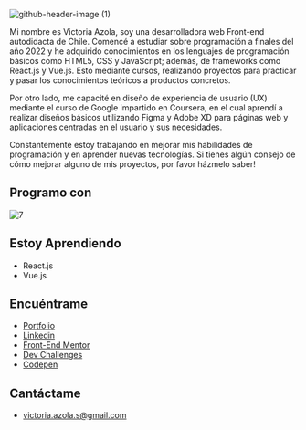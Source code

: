 ![github-header-image (1)](https://github.com/VickyAzola/VickyAzola/assets/116470398/e2ba7967-910c-4692-899a-a525353a2600)

Mi nombre es Victoria Azola, soy una desarrolladora web Front-end autodidacta de Chile. Comencé a estudiar sobre programación a finales del año 2022 y he adquirido conocimientos en los lenguajes de programación básicos como HTML5, CSS y JavaScript; además, de frameworks como React.js y Vue.js. Esto mediante cursos, realizando proyectos para practicar y pasar los conocimientos teóricos a productos concretos.

Por otro lado, me capacité en diseño de experiencia de usuario (UX) mediante el curso de Google impartido en Coursera, en el cual aprendí a realizar diseños básicos utilizando Figma y Adobe XD para páginas web y aplicaciones centradas en el usuario y sus necesidades.

Constantemente estoy trabajando en mejorar mis habilidades de programación y en aprender nuevas tecnologías. Si tienes algún consejo de cómo mejorar alguno de mis proyectos, por favor házmelo saber!

## Programo con

![7](https://github.com/user-attachments/assets/5557e304-edc9-4346-ac80-a23a6aefaefd)

## Estoy Aprendiendo
- React.js
- Vue.js

## Encuéntrame
- [Portfolio](https://victoria-azola.netlify.app/)
- [Linkedin](https://www.linkedin.com/in/victoria-azola-silva-454942263/)
- [Front-End Mentor](https://www.frontendmentor.io/profile/VickyAzola)
- [Dev Challenges](https://devchallenges.io/profile/c607f63e-edf7-470f-a5ea-83be3e5f0e74)
- [Codepen](https://codepen.io/VickyAzola)

## Cantáctame
- victoria.azola.s@gmail.com


<!--
I started studying programming at the end of 2022 and have acquired knowledge in basic programming languages such as HTML5, CSS, and JavaScript; in addition, frameworks such as React.js and Vue.js.

I'm certified in user experience (UX) design through the Google course on Coursera, in which I learned to make basic designs using Figma and Adobe XD for web pages and applications focused on the user and their needs.

I'm constantly working on learning new things and improving my coding skills. If you have some advice on how to improve my projects, please let me know!
-->
